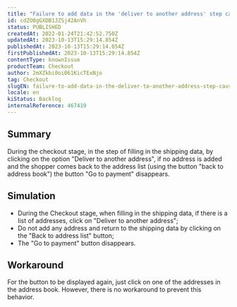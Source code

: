 ```yaml
---
title: "Failure to add data in the 'deliver to another address' step causes the 'go to payment' button to disappear"
id: cdZO8gGXDB1JZSj42AnVh
status: PUBLISHED
createdAt: 2022-01-24T21:42:52.750Z
updatedAt: 2023-10-13T15:29:14.854Z
publishedAt: 2023-10-13T15:29:14.854Z
firstPublishedAt: 2023-10-13T15:29:14.854Z
contentType: knownIssue
productTeam: Checkout
author: 2mXZkbi0oi061KicTExNjo
tag: Checkout
slugEN: failure-to-add-data-in-the-deliver-to-another-address-step-causes-the-go-to-payment-button-to-disappear
locale: en
kiStatus: Backlog
internalReference: 467419
---
```


## Summary


During the checkout stage, in the step of filling in the shipping data, by clicking on the option "Deliver to another address", if no address is added and the shopper comes back to the address list (using the button "back to address book") the button "Go to payment" disappears.


##

## Simulation



- During the Checkout stage, when filling in the shipping data, if there is a list of addresses, click on "Deliver to another address";
- Do not add any address and return to the shipping data by clicking on the "Back to address list" button;
- The "Go to payment" button disappears.


##

## Workaround


For the button to be displayed again, just click on one of the addresses in the address book. However, there is no workaround to prevent this behavior.




